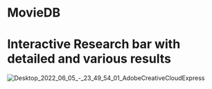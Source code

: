 # MovieDB

# Interactive Research bar with detailed and various results


![Desktop_2022_06_05_-_23_49_54_01_AdobeCreativeCloudExpress](https://user-images.githubusercontent.com/77986052/172074051-945f158d-c9c5-4a3b-893e-beadb75b1552.gif)
